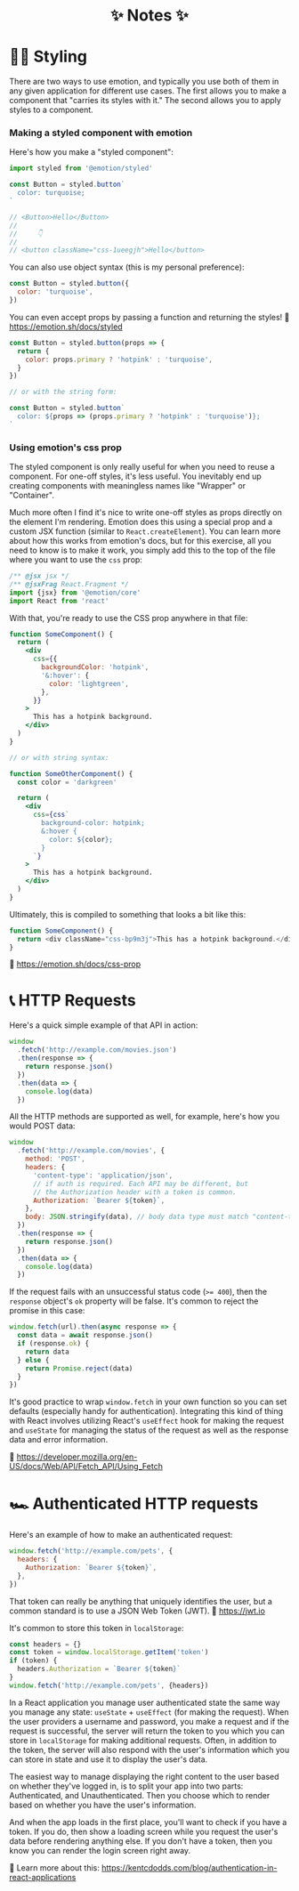 <h1 align="center">✨ Notes ✨</h1>

# 👩‍🎤 Styling

There are two ways to use emotion, and typically you use both of them in any
given application for different use cases. The first allows you to make a
component that "carries its styles with it." The second allows you to apply
styles to a component.

### Making a styled component with emotion

Here's how you make a "styled component":

```javascript
import styled from '@emotion/styled'

const Button = styled.button`
  color: turquoise;
`

// <Button>Hello</Button>
//
//     👇
//
// <button className="css-1ueegjh">Hello</button>
```

You can also use object syntax (this is my personal preference):

```javascript
const Button = styled.button({
  color: 'turquoise',
})
```

You can even accept props by passing a function and returning the styles! 📜
https://emotion.sh/docs/styled

```javascript
const Button = styled.button(props => {
  return {
    color: props.primary ? 'hotpink' : 'turquoise',
  }
})

// or with the string form:

const Button = styled.button`
  color: ${props => (props.primary ? 'hotpink' : 'turquoise')};
`
```

### Using emotion's css prop

The styled component is only really useful for when you need to reuse a
component. For one-off styles, it's less useful. You inevitably end up creating
components with meaningless names like "Wrapper" or "Container".

Much more often I find it's nice to write one-off styles as props directly on
the element I'm rendering. Emotion does this using a special prop and a custom
JSX function (similar to `React.createElement`). You can learn more about how
this works from emotion's docs, but for this exercise, all you need to know is
to make it work, you simply add this to the top of the file where you want to
use the `css` prop:

```javascript
/** @jsx jsx */
/** @jsxFrag React.Fragment */
import {jsx} from '@emotion/core'
import React from 'react'
```

With that, you're ready to use the CSS prop anywhere in that file:

```jsx
function SomeComponent() {
  return (
    <div
      css={{
        backgroundColor: 'hotpink',
        '&:hover': {
          color: 'lightgreen',
        },
      }}
    >
      This has a hotpink background.
    </div>
  )
}

// or with string syntax:

function SomeOtherComponent() {
  const color = 'darkgreen'

  return (
    <div
      css={css`
        background-color: hotpink;
        &:hover {
          color: ${color};
        }
      `}
    >
      This has a hotpink background.
    </div>
  )
}
```

Ultimately, this is compiled to something that looks a bit like this:

```javascript
function SomeComponent() {
  return <div className="css-bp9m3j">This has a hotpink background.</div>
}
```

📜 https://emotion.sh/docs/css-prop

# 📞 HTTP Requests

Here's a quick simple example of that API in action:

```javascript
window
  .fetch('http://example.com/movies.json')
  .then(response => {
    return response.json()
  })
  .then(data => {
    console.log(data)
  })
```

All the HTTP methods are supported as well, for example, here's how you would
POST data:

```javascript
window
  .fetch('http://example.com/movies', {
    method: 'POST',
    headers: {
      'content-type': 'application/json',
      // if auth is required. Each API may be different, but
      // the Authorization header with a token is common.
      Authorization: `Bearer ${token}`,
    },
    body: JSON.stringify(data), // body data type must match "content-type" header
  })
  .then(response => {
    return response.json()
  })
  .then(data => {
    console.log(data)
  })
```

If the request fails with an unsuccessful status code (`>= 400`), then the
`response` object's `ok` property will be false. It's common to reject the
promise in this case:

```javascript
window.fetch(url).then(async response => {
  const data = await response.json()
  if (response.ok) {
    return data
  } else {
    return Promise.reject(data)
  }
})
```

It's good practice to wrap `window.fetch` in your own function so you can set
defaults (especially handy for authentication). Integrating this kind of thing
with React involves utilizing React's `useEffect` hook for making the request
and `useState` for managing the status of the request as well as the response
data and error information. 

📜 https://developer.mozilla.org/en-US/docs/Web/API/Fetch_API/Using_Fetch

# 🏎 Authenticated HTTP requests


Here's an example of how to make an authenticated request:

```javascript
window.fetch('http://example.com/pets', {
  headers: {
    Authorization: `Bearer ${token}`,
  },
})
```

That token can really be anything that uniquely identifies the user, but a
common standard is to use a JSON Web Token (JWT). 📜 https://jwt.io

It's common to store this token in `localStorage`:

```javascript
const headers = {}
const token = window.localStorage.getItem('token')
if (token) {
  headers.Authorization = `Bearer ${token}`
}
window.fetch('http://example.com/pets', {headers})
```

In a React application you manage user authenticated state the same way you
manage any state: `useState` + `useEffect` (for making the request). When the
user providers a username and password, you make a request and if the request is
successful, the server will return the token to you which you can store in
`localStorage` for making additional requests. Often, in addition to the token,
the server will also respond with the user's information which you can store in
state and use it to display the user's data.

The easiest way to manage displaying the right content to the user based on
whether they've logged in, is to split your app into two parts: Authenticated,
and Unauthenticated. Then you choose which to render based on whether you have
the user's information.

And when the app loads in the first place, you'll want to check if you have a
token. If you do, then show a loading screen while you request the user's data
before rendering anything else. If you don't have a token, then you know you can
render the login screen right away.

📜 Learn more about this:
https://kentcdodds.com/blog/authentication-in-react-applications
